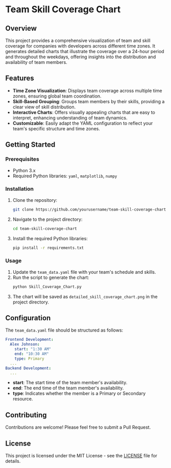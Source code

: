 # Team Skill Coverage Chart

## Overview

This project provides a comprehensive visualization of team and skill coverage for companies with developers across different time zones. It generates detailed charts that illustrate the coverage over a 24-hour period and throughout the weekdays, offering insights into the distribution and availability of team members.

## Features

- **Time Zone Visualization**: Displays team coverage across multiple time zones, ensuring global team coordination.
- **Skill-Based Grouping**: Groups team members by their skills, providing a clear view of skill distribution.
- **Interactive Charts**: Offers visually appealing charts that are easy to interpret, enhancing understanding of team dynamics.
- **Customizable**: Easily adapt the YAML configuration to reflect your team's specific structure and time zones.

## Getting Started

### Prerequisites

- Python 3.x
- Required Python libraries: `yaml`, `matplotlib`, `numpy`

### Installation

1. Clone the repository:
   ```bash
   git clone https://github.com/yourusername/team-skill-coverage-chart.git
   ```

2. Navigate to the project directory:
   ```bash
   cd team-skill-coverage-chart
   ```

3. Install the required Python libraries:
   ```bash
   pip install -r requirements.txt
   ```

### Usage

1. Update the `team_data.yaml` file with your team's schedule and skills.
2. Run the script to generate the chart:
   ```bash
   python Skill_Coverage_Chart.py
   ```
3. The chart will be saved as `detailed_skill_coverage_chart.png` in the project directory.

## Configuration

The `team_data.yaml` file should be structured as follows:

```yaml
Frontend Development:
  Alex Johnson:
    start: "1:30 AM"
    end: "10:30 AM"
    type: Primary
  ...
Backend Development:
  ...
```

- **start**: The start time of the team member's availability.
- **end**: The end time of the team member's availability.
- **type**: Indicates whether the member is a Primary or Secondary resource.

## Contributing

Contributions are welcome! Please feel free to submit a Pull Request.

## License

This project is licensed under the MIT License - see the [LICENSE](LICENSE) file for details.

